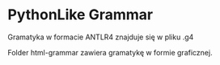 # PythonLike Grammar

Gramatyka w formacie ANTLR4 znajduje się w pliku .g4

Folder html-grammar zawiera gramatykę w formie graficznej.
